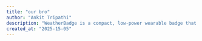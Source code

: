 ```yaml
---
title: "our bro"
author: "Ankit Tripathi"
description: "WeatherBadge is a compact, low-power wearable badge that senses and displays real-time temperature using a digital sensor and shows it on a stylish OLED screen. Built using the lightweight ATtiny85 microcontroller, this device is powered by a coin cell battery and designed to be worn like a name badge or keychain.The display scrolls your name or custom message along with the current ambient temperature in Celsius. It’s simple, elegant, and fun — a perfect conversation starter and beginner-friendly embedded hardware project."
created_at: "2025-15-05"
---
```

